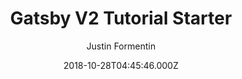 ---
title: Gatsby V2 Tutorial Starter
github: https://github.com/justinformentin/gatsby-v2-tutorial-starter
demo: https://gatsby-tutorial-starter.netlify.app/
author: Justin Formentin
ssg:
  - Gatsby
cms:
  - Markdown
date: 2018-10-28T04:45:46.000Z
description: Gatsby V2 Starter - product of step by step tutorial
draft: false
publish_date: '2018-10-28T04:45:46Z'
update_date: '2019-09-07T18:07:09Z'
github_star: 139
github_fork: 62
---
